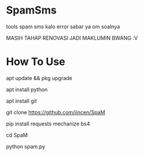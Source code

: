 # SpamSms
tools spam sms 
kalo error sabar ya om soalnya

MASIH TAHAP RENOVASI JADI MAKLUMIN BWANG :V

# How To Use

apt update && pkg upgrade

apt install python

apt install git

git clone https://github.com/iincen/SpaM

pip install requests mechanize bs4

cd SpaM

python spam.py
